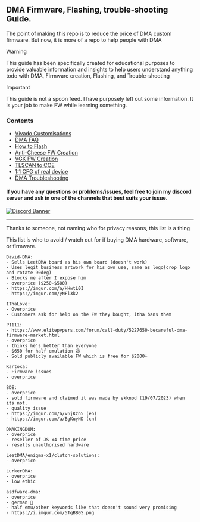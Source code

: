 ## DMA Firmware, Flashing, trouble-shooting Guide.

The point of making this repo is to reduce the price of DMA custom firmware. But now, it is more of a repo to help people with DMA



> [!WARNING]
> 
> This guide has been specifically created for educational purposes to provide valuable information and insights to help users understand anything todo with DMA, Firmware creation, Flashing, and Trouble-shooting
> 


> [!IMPORTANT]
> 
> This guide is not a spoon feed. I have purposely left out some information. It is your job to make FW while learning something.
> 


### Contents
- [Vivado Customisations](https://github.com/Rakeshmonkee/DMA/tree/main/Vivado%20Customisations)
- [DMA FAQ](https://github.com/Rakeshmonkee/DMA/blob/main/DMA%20FAQ.md)
- [How to Flash](https://github.com/Rakeshmonkee/DMA/tree/main/How%20to%20Flash)
- [Anti-Cheese FW Creation](https://github.com/Rakeshmonkee/DMA/tree/main/Anti-Cheese%20FW%20Creation)
- [VGK FW Creation](https://github.com/Rakeshmonkee/DMA/tree/main/VGK%20FW%20Creation)
- [TLSCAN to COE](https://github.com/Rakeshmonkee/DMA/tree/main/.tlscan%20to%20.coe)
- [1:1 CFG of real device](https://github.com/Rakeshmonkee/DMA/tree/main/1%3A1%20CFG%20of%20real%20device)
- [DMA Troubleshooting](https://github.com/Rakeshmonkee/DMA/tree/main/DMA%20Troubleshooting)

#### If you have any questions or problems/issues, feel free to join my discord server and ask in one of the channels that best suits your issue.

[![Discord Banner](https://discord.com/api/guilds/1201428101964513300/widget.png?style=banner2)](https://discord.gg/4kSWZsexvq)

------------------------

Thanks to someone, not naming who for privacy reasons, this list is a thing

This list is who to avoid / watch out for if buying DMA hardware, software, or firmware.

```
David-DMA:
- Sells LeetDMA board as his own board (doesn't work)
- Uses legit business artwork for his own use, same as logo(crop logo and rotate 90deg)
- Blocks me after I expose him
- overprice ($250-$500)
- https://imgur.com/a/HHwtL0I
- https://imgur.com/yNFl3k2

IThaLove:
- Overprice
- Customers ask for help on the FW they bought, itha bans them

P1111:
- https://www.elitepvpers.com/forum/call-duty/5227650-becareful-dma-firmware-market.html
- overprice 
- thinks he's better than everyone
- $650 for half emulation 😆
- Sold publicly available FW which is free for $2000+

Kartoxa:
- Firmware issues
- overprice

BDE:
- overprice
- sold firmware and claimed it was made by ekknod (19/07/2023) when its not.
- quality issue
- https://imgur.com/a/v6jKzn5 (en)
- https://imgur.com/a/BgKuyND (cn)

DMAKINGDOM:
- overprice
- reseller of JS x4 time price 
- resells unauthorised hardware

LeetDMA/enigma-x1/clutch-solutions:
- overprice

LurkerDMA:
- overprice
- low ethic 

asdfware-dma:
- overprice 
- german 🐶 
- half emu/other keywords like that doesn't sound very promising
- https://i.imgur.com/5TgBB0S.png
```
